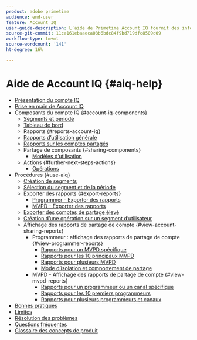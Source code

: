 ```yaml
---
product: adobe primetime
audience: end-user
feature: Account IQ
user-guide-description: L’aide de Primetime Account IQ fournit des informations sur les composants d’Account IQ et vous guide tout au long des parcours utilisateur pour utiliser les différents composants.
source-git-commit: 11ca161ebaaeca08b6bdc84f9bd719dfc8509d09
workflow-type: tm+mt
source-wordcount: '141'
ht-degree: 16%

---
```


# Aide de Account IQ {#aiq-help}

+ [Présentation du compte IQ](/help/AccountIQ/home.md)
+ [Prise en main de Account IQ](/help/AccountIQ/get-started.md)
+ Composants du compte IQ {#account-iq-components}
   + [Segments et période](/help/AccountIQ/segments-timeframe.md)
   + [Tableau de bord](/help/AccountIQ/dashboard.md)
   + Rapports {#reports-account-iq}
   + [Rapports d’utilisation générale](/help/AccountIQ/general-usage-reports.md)
   + [Rapports sur les comptes partagés](/help/AccountIQ/shared-acc-reports.md)
   + Partage de composants {#sharing-components}
      + [Modèles d’utilisation](/help/AccountIQ/usage-patterns.md)
   + Actions {#further-next-steps-actions}
      + [Opérations](/help/AccountIQ/operations.md)
+ Procédures {#use-aiq}
   + [Création de segments](/help/AccountIQ/build-segment.md)
   + [Sélection du segment et de la période](/help/AccountIQ/howto-select-segment-timeframe.md)
   + Exporter des rapports {#export-reports}
      + [Programmer - Exporter des rapports](/help/AccountIQ/export-segment-metrics-progr.md)
      + [MVPD - Exporter des rapports](/help/AccountIQ/export-segment-metrics-mvpd.md)
   + [Exporter des comptes de partage élevé](/help/AccountIQ/export-acc-information.md)
   + [Création d’une opération sur un segment d’utilisateur](/help/AccountIQ/operation-affecting-user-segment.md)
   + Affichage des rapports de partage de compte {#view-account-sharing-reports}
      + Programmeur : affichage des rapports de partage de compte {#view-programmer-reports}
         + [Rapports pour un MVPD spécifique](/help/AccountIQ/reports-for-specific-mvpds.md)
         + [Rapports pour les 10 principaux MVPD](/help/AccountIQ/top-10-mvpd-reports.md)
         + [Rapports pour plusieurs MVPD](viewrep-multiple-mvpd.md)
         + [Mode d’isolation et comportement de partage](/help/AccountIQ/isolation-mode.md)
      + MVPD - Affichage des rapports de partage de compte {#view-mvpd-reports}
         + [Rapports pour un programmeur ou un canal spécifique](/help/AccountIQ/reports-for-specific-programmers.md)
         + [Rapports pour les 10 premiers programmeurs](/help/AccountIQ/top-10-programmer-reports.md)
         + [Rapports pour plusieurs programmeurs et canaux](viewrep-multiple-programmer.md)
+ [Bonnes pratiques](/help/AccountIQ/best-practices.md)
+ [Limites](/help/AccountIQ/limitations.md)
+ [Résolution des problèmes](/help/AccountIQ/troubleshoot.md)
+ [Questions fréquentes](/help/AccountIQ/faq.md)
+ [Glossaire des concepts de produit](/help/AccountIQ/product-concepts.md)